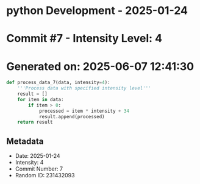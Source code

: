 ﻿# python Development - 2025-01-24
# Commit #7 - Intensity Level: 4
# Generated on: 2025-06-07 12:41:30
```python
def process_data_7(data, intensity=4):
    '''Process data with specified intensity level'''
    result = []
    for item in data:
        if item > 0:
            processed = item * intensity + 34
            result.append(processed)
    return result
```
## Metadata
- Date: 2025-01-24
- Intensity: 4
- Commit Number: 7
- Random ID: 231432093
